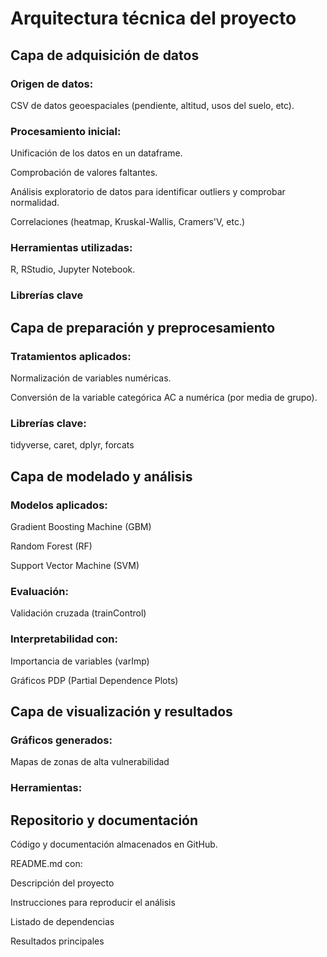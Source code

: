 # Arquitectura técnica del proyecto


## Capa de adquisición de datos

### Origen de datos:

CSV de datos geoespaciales (pendiente, altitud, usos del suelo, etc).


### Procesamiento inicial:

Unificación de los datos en un dataframe.

Comprobación de valores faltantes.

Análisis exploratorio de datos para identificar outliers y comprobar normalidad.

Correlaciones (heatmap, Kruskal-Wallis, Cramers'V, etc.)


### Herramientas utilizadas:

R, RStudio, Jupyter Notebook.

### Librerías clave



## Capa de preparación y preprocesamiento

### Tratamientos aplicados:

Normalización de variables numéricas.

Conversión de la variable categórica AC a numérica (por media de grupo).


### Librerías clave:

tidyverse, caret, dplyr, forcats



## Capa de modelado y análisis

### Modelos aplicados:

Gradient Boosting Machine (GBM)

Random Forest (RF)

Support Vector Machine (SVM)


### Evaluación:

Validación cruzada (trainControl)


### Interpretabilidad con:

Importancia de variables (varImp)

Gráficos PDP (Partial Dependence Plots)




## Capa de visualización y resultados

### Gráficos generados:

Mapas de zonas de alta vulnerabilidad


### Herramientas:



## Repositorio y documentación


Código y documentación almacenados en GitHub.

README.md con:

Descripción del proyecto

Instrucciones para reproducir el análisis

Listado de dependencias

Resultados principales

